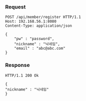 ### Request
```
POST /api/member/register HTTP/1.1
Host: 192.168.56.1:8080
Content-Type: application/json

{
    "pw" : "password",
    "nickname" : "닉네임",
    "email" : "abc@abc.com"
}
```

### Response
```
HTTP/1.1 200 Ok

{
"nickname" : "닉네임"
}
```